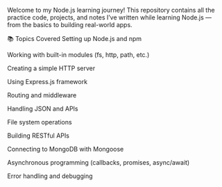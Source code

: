 Welcome to my Node.js learning journey!
This repository contains all the practice code, projects, and notes I’ve written while learning Node.js — from the basics to building real-world apps.

📚 Topics Covered
Setting up Node.js and npm

Working with built-in modules (fs, http, path, etc.)

Creating a simple HTTP server

Using Express.js framework

Routing and middleware

Handling JSON and APIs

File system operations

Building RESTful APIs

Connecting to MongoDB with Mongoose

Asynchronous programming (callbacks, promises, async/await)

Error handling and debugging
